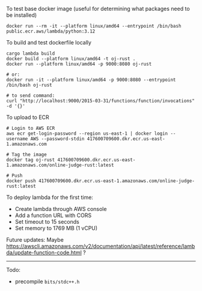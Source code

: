 To test base docker image (useful for determining what packages need to be installed)

```
docker run --rm -it --platform linux/amd64 --entrypoint /bin/bash public.ecr.aws/lambda/python:3.12
```

To build and test dockerfile locally

```
cargo lambda build
docker build --platform linux/amd64 -t oj-rust .
docker run --platform linux/amd64 -p 9000:8080 oj-rust

# or:
docker run -it --platform linux/amd64 -p 9000:8080 --entrypoint /bin/bash oj-rust

# to send command:
curl "http://localhost:9000/2015-03-31/functions/function/invocations" -d '{}'
```

To upload to ECR

```
# Login to AWS ECR
aws ecr get-login-password --region us-east-1 | docker login --username AWS --password-stdin 417600709600.dkr.ecr.us-east-1.amazonaws.com

# Tag the image
docker tag oj-rust 417600709600.dkr.ecr.us-east-1.amazonaws.com/online-judge-rust:latest

# Push
docker push 417600709600.dkr.ecr.us-east-1.amazonaws.com/online-judge-rust:latest
```

To deploy lambda for the first time:
- Create lambda through AWS console
- Add a function URL with CORS
- Set timeout to 15 seconds
- Set memory to 1769 MB (1 vCPU)

Future updates: Maybe https://awscli.amazonaws.com/v2/documentation/api/latest/reference/lambda/update-function-code.html ?

---

Todo:
- precompile `bits/stdc++.h`

